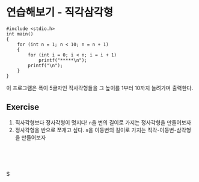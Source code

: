 # 연습해보기 - 직각삼각형

```
#include <stdio.h>
int main()
{
    for (int n = 1; n < 10; n = n + 1)
    {
        for (int i = 0; i < n; i = i + 1)
            printf("*****\n");
        printf("\n");
    }
}
```

이 프로그램은 폭이 5글자인 직사각형들을 그 높이를 1부터 10까지 늘려가며 출력한다.

## Exercise

1. 직사각형보다 정사각형이 멋지다! `n`을 변의 길이로 가지는 정사각형을 만들어보자
2. 정사각형을 반으로 쪼개고 싶다. `n`을 이등변의 길이로 가지는 직각-이등변-삼각형을 만들어보자

<br/>
<br/>
<br/>

$$$$$

<div id="jdoodle-container">
    <div data-pym-src="https://www.jdoodle.com/embed/v1/a843485a928e65fc"></div>
</div>
